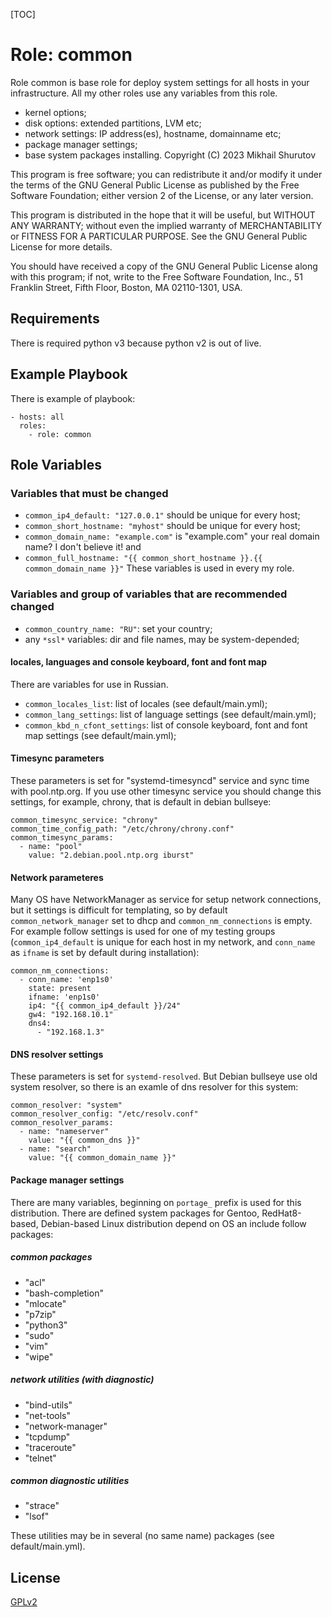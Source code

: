 [TOC]

Role: common
============

Role common is base role for deploy system settings for all hosts in your infrastructure. All my other roles use any variables from this role.
* kernel options;
* disk options: extended partitions, LVM etc;
* network settings: IP address(es), hostname, domainname etc;
* package manager settings;
* base system packages installing.
Copyright (C) 2023  Mikhail Shurutov

This program is free software; you can redistribute it and/or
modify it under the terms of the GNU General Public License
as published by the Free Software Foundation; either version 2
of the License, or any later version.

This program is distributed in the hope that it will be useful,
but WITHOUT ANY WARRANTY; without even the implied warranty of
MERCHANTABILITY or FITNESS FOR A PARTICULAR PURPOSE.  See the
GNU General Public License for more details.

You should have received a copy of the GNU General Public License
along with this program; if not, write to the Free Software
Foundation, Inc., 51 Franklin Street, Fifth Floor, Boston, MA  02110-1301, USA.

Requirements
------------
There is required python v3 because python v2 is out of live.

Example Playbook
----------------

There is example of playbook:

    - hosts: all
      roles:
        - role: common

Role Variables
--------------

### Variables that must be changed
* `common_ip4_default: "127.0.0.1"` should be unique for every host;
* `common_short_hostname: "myhost"` should be unique for every host;
* `common_domain_name: "example.com"` is "example.com" your real domain name? I don't believe it!
and
* `common_full_hostname: "{{ common_short_hostname }}.{{ common_domain_name }}"`
These variables is used in every my role.

### Variables and group of variables that are recommended changed
* `common_country_name: "RU"`: set your country;
* any `*ssl*` variables: dir and file names, may be system-depended;
#### locales, languages and console keyboard, font and font map
There are variables for use in Russian.

* `common_locales_list`: list of locales (see default/main.yml);
* `common_lang_settings`: list of language settings (see default/main.yml);
* `common_kbd_n_cfont_settings`: list of console keyboard, font and font map settings (see default/main.yml);

#### Timesync parameters
These parameters is set for "systemd-timesyncd" service and sync time with pool.ntp.org. If you use other timesync service you should change this settings, for example, chrony, that is default in debian bullseye:

    common_timesync_service: "chrony"
    common_time_config_path: "/etc/chrony/chrony.conf"
    common_timesync_params:
      - name: "pool"
        value: "2.debian.pool.ntp.org iburst"

#### Network parameteres
Many OS have NetworkManager as service for setup network connections, but it settings is difficult for templating, so by default `common_network_manager` set to dhcp and `common_nm_connections` is empty. For example follow settings is used for one of my testing groups (`common_ip4_default` is unique for each host in my network, and `conn_name` as `ifname` is set by default during installation):

    common_nm_connections:
      - conn_name: 'enp1s0'
        state: present
        ifname: 'enp1s0'
        ip4: "{{ common_ip4_default }}/24"
        gw4: "192.168.10.1"
        dns4:
          - "192.168.1.3"

#### DNS resolver settings
These parameters is set for `systemd-resolved`. But Debian bullseye use old system resolver, so there is an examle of dns resolver for this system:

    common_resolver: "system"
    common_resolver_config: "/etc/resolv.conf"
    common_resolver_params:
      - name: "nameserver"
        value: "{{ common_dns }}"
      - name: "search"
        value: "{{ common_domain_name }}"

#### Package manager settings
There are many variables, beginning on `portage_` prefix is used for this distribution.
There are defined system packages for Gentoo, RedHat8-based, Debian-based Linux distribution depend on OS an include follow packages:
##### common packages
- "acl"
- "bash-completion" 
- "mlocate"
- "p7zip"
- "python3"
- "sudo"
- "vim"
- "wipe"
##### network utilities (with diagnostic)
- "bind-utils"
- "net-tools"
- "network-manager"
- "tcpdump"
- "traceroute"
- "telnet"
##### common diagnostic utilities
- "strace"
- "lsof"

These utilities may be in several (no same name) packages (see default/main.yml).

License
-------

[GPLv2](https://www.gnu.org/licenses/old-licenses/gpl-2.0.txt)
